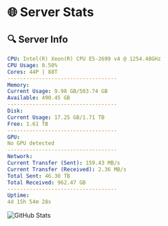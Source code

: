 # 🌐 Server Stats
## 🔍 Server Info
```yaml
CPU: Intel(R) Xeon(R) CPU E5-2699 v4 @ 1254.48GHz
CPU Usage: 0.50%
Cores: 44P | 88T
-----------------------------------
Memory:
Current Usage: 9.98 GB/503.74 GB
Available: 490.45 GB
-----------------------------------
Disk:
Current Usage: 17.25 GB/1.71 TB
Free: 1.61 TB
-----------------------------------
GPU:
No GPU detected
-----------------------------------
Network:
Current Transfer (Sent): 159.43 MB/s
Current Transfer (Received): 2.36 MB/s
Total Sent: 46.30 TB
Total Received: 962.47 GB
-----------------------------------
Uptime:
4d 15h 54m 28s
```
![GitHub Stats](https://img.shields.io/badge/Updated-2025-02-12_14:37:46-blue)